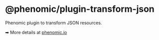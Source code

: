 # @phenomic/plugin-transform-json

Phenomic plugin to transform JSON resources.

➡ More details at [phenomic.io](https://phenomic.io/)
